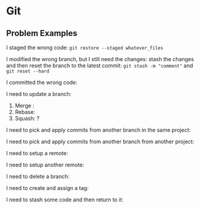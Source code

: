 # Git

## Problem Examples

I staged the wrong code: `git restore --staged whatever_files`

I modified the wrong branch, but I still need the changes: stash the changes and then reset the branch to the latest commit: `git stash -m "comment"` and `git reset --hard`

I committed the wrong code: 

I need to update a branch: 

1. Merge : 
2. Rebase: 
3. Squash: ?

I need to pick and apply commits from another branch in the same project: 

I need to pick and apply commits from another branch from another project: 

I need to setup a remote: 

I need to setup another remote: 

I need to delete a branch: 

I need to create and assign a tag: 

I need to stash some code and then return to it: 
